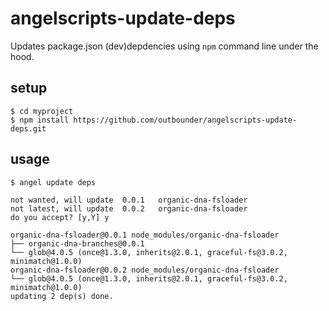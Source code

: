 # angelscripts-update-deps

Updates package.json (dev)depdencies using `npm` command line under the hood.

## setup

    $ cd myproject
    $ npm install https://github.com/outbounder/angelscripts-update-deps.git

## usage

    $ angel update deps

    not wanted, will update  0.0.1   organic-dna-fsloader 
    not latest, will update  0.0.2   organic-dna-fsloader 
    do you accept? [y,Y] y

    organic-dna-fsloader@0.0.1 node_modules/organic-dna-fsloader
    ├── organic-dna-branches@0.0.1
    └── glob@4.0.5 (once@1.3.0, inherits@2.0.1, graceful-fs@3.0.2, minimatch@1.0.0)
    organic-dna-fsloader@0.0.2 node_modules/organic-dna-fsloader
    └── glob@4.0.5 (once@1.3.0, inherits@2.0.1, graceful-fs@3.0.2, minimatch@1.0.0)
    updating 2 dep(s) done.